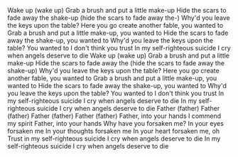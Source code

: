Wake up (wake up)
Grab a brush and put a little make-up
Hide the scars to fade away the shake-up (hide the scars to fade away the-)
Why'd you leave the keys upon the table?
Here you go create another fable, you wanted to
Grab a brush and put a little make-up, you wanted to
Hide the scars to fade away the shake-up, you wanted to
Why'd you leave the keys upon the table? You wanted to
I don't think you trust
In my self-righteous suicide
I cry when angels deserve to die
Wake up (wake up)
Grab a brush and put a little make-up
Hide the scars to fade away the (hide the scars to fade away the shake-up)
Why'd you leave the keys upon the table?
Here you go create another fable, you wanted to
Grab a brush and put a little make-up, you wanted to
Hide the scars to fade away the shake-up, you wanted to
Why'd you leave the keys upon the table? You wanted to
I don't think you trust
In my self-righteous suicide
I cry when angels deserve to die
In my self-righteous suicide
I cry when angels deserve to die
Father (father)
Father (father)
Father (father)
Father (father)
Father, into your hands I commend my spirit
Father, into your hands
Why have you forsaken me?
In your eyes forsaken me
In your thoughts forsaken me
In your heart forsaken me, oh
Trust in my self-righteous suicide
I cry when angels deserve to die
In my self-righteous suicide
I cry when angels deserve to die
